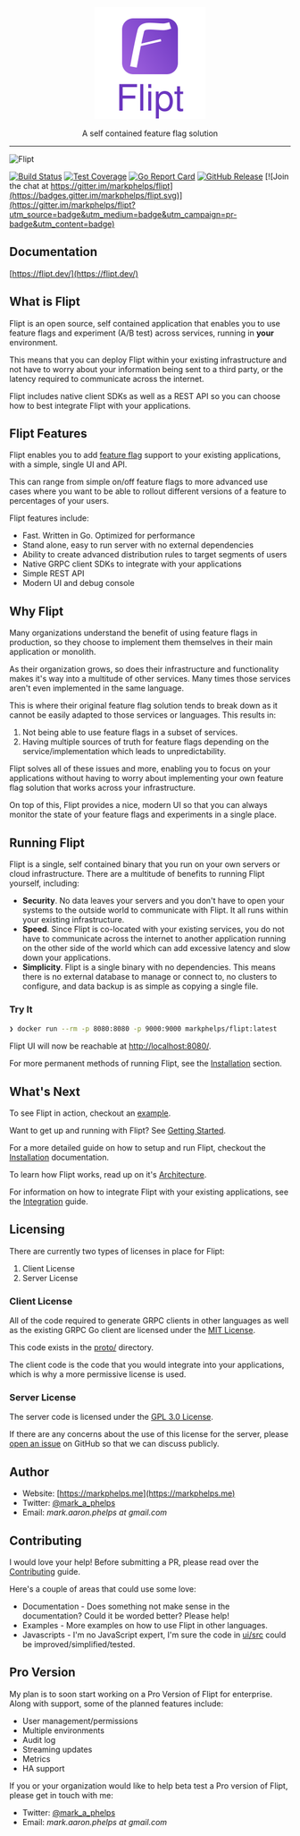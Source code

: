 <p align=center>
	<img src="logo.svg" alt="Flipt" width=200 height=200 />
</p>

<p align="center">A self contained feature flag solution</p>

<hr />

![Flipt](docs/assets/images/flipt.png)

[![Build Status](https://travis-ci.com/markphelps/flipt.svg?token=TBiDDmnBkCmRa867CqCG&branch=master)](https://travis-ci.com/markphelps/flipt)
[![Test Coverage](https://api.codeclimate.com/v1/badges/6236dff731dd5c2e0669/test_coverage)](https://codeclimate.com/github/markphelps/flipt/test_coverage)
[![Go Report Card](https://goreportcard.com/badge/github.com/markphelps/flipt)](https://goreportcard.com/report/github.com/markphelps/flipt)
[![GitHub Release](https://img.shields.io/github/release/markphelps/flipt.svg?style=flat)](https://github.com/markphelps/flipt/releases)
[![Join the chat at https://gitter.im/markphelps/flipt](https://badges.gitter.im/markphelps/flipt.svg)](https://gitter.im/markphelps/flipt?utm_source=badge&utm_medium=badge&utm_campaign=pr-badge&utm_content=badge)


## Documentation

[https://flipt.dev/](https://flipt.dev/)

## What is Flipt

Flipt is an open source, self contained application that enables you to use feature flags and experiment (A/B test) across services, running in **your** environment.

This means that you can deploy Flipt within your existing infrastructure and not have to worry about your information being sent to a third party, or the latency required to communicate across the internet.

Flipt includes native client SDKs as well as a REST API so you can choose how to best integrate Flipt with your applications.

## Flipt Features

Flipt enables you to add [feature flag](https://martinfowler.com/bliki/FeatureToggle.html) support to your existing applications, with a simple, single UI and API.

This can range from simple on/off feature flags to more advanced use cases where you want to be able to rollout different versions of a feature to percentages of your users.

Flipt features include:

* Fast. Written in Go. Optimized for performance
* Stand alone, easy to run server with no external dependencies
* Ability to create advanced distribution rules to target segments of users
* Native GRPC client SDKs to integrate with your applications
* Simple REST API
* Modern UI and debug console

## Why Flipt

Many organizations understand the benefit of using feature flags in production, so they choose to implement them themselves in their main application or monolith.

As their organization grows, so does their infrastructure and functionality makes it's way into a multitude of other services. Many times those services aren't even implemented in the same language.

This is where their original feature flag solution tends to break down as it cannot be easily adapted to those services or languages. This results in:

1. Not being able to use feature flags in a subset of services.
1. Having multiple sources of truth for feature flags depending on the service/implementation which leads to unpredictability.

Flipt solves all of these issues and more, enabling you to focus on your applications without having to worry about implementing your own feature flag solution that works across your infrastructure.

On top of this, Flipt provides a nice, modern UI so that you can always monitor the state of your feature flags and experiments in a single place.

## Running Flipt

Flipt is a single, self contained binary that you run on your own servers or cloud infrastructure. There are a multitude of benefits to running Flipt yourself, including:

* **Security**. No data leaves your servers and you don't have to open your systems to the outside world to communicate with Flipt. It all runs within your existing infrastructure.
* **Speed**. Since Flipt is co-located with your existing services, you do not have to communicate across the internet to another application running on the other side of the world which can add excessive latency and slow down your applications.
* **Simplicity**. Flipt is a single binary with no dependencies. This means there is no external database to manage or connect to, no clusters to configure, and data backup is as simple as copying a single file.

### Try It

```bash
❯ docker run --rm -p 8080:8080 -p 9000:9000 markphelps/flipt:latest
```

Flipt UI will now be reachable at [http://localhost:8080/](http://localhost:8080).

For more permanent methods of running Flipt, see the [Installation](https://flipt.dev/installation/) section.

## What's Next

To see Flipt in action, checkout an [example](examples/).

Want to get up and running with Flipt? See [Getting Started](https://flipt.dev/getting_started/).

For a more detailed guide on how to setup and run Flipt, checkout the [Installation](https://flipt.dev/installation/) documentation.

To learn how Flipt works, read up on it's [Architecture](https://flipt.dev/architecture/).

For information on how to integrate Flipt with your existing applications, see the [Integration](https://flipt.dev/integration/) guide.

## Licensing

There are currently two types of licenses in place for Flipt:

1. Client License
2. Server License

### Client License

All of the code required to generate GRPC clients in other languages as well as the existing GRPC Go client are licensed under the [MIT License](https://spdx.org/licenses/MIT.html).

This code exists in the [proto/](proto/) directory.

The client code is the code that you would integrate into your applications, which is why a more permissive license is used.

### Server License

The server code is licensed under the [GPL 3.0 License](https://spdx.org/licenses/GPL-3.0.html).

If there are any concerns about the use of this license for the server, please [open an issue](https://github.com/markphelps/flipt/issues/new) on GitHub so that we can discuss publicly.

## Author

* Website: [https://markphelps.me](https://markphelps.me)
* Twitter: [@mark_a_phelps](https://twitter.com/mark_a_phelps)
* Email: _mark.aaron.phelps at gmail.com_

## Contributing

I would love your help! Before submitting a PR, please read over the [Contributing](.github/contributing) guide.

Here's a couple of areas that could use some love:

* Documentation - Does something not make sense in the documentation? Could it be worded better? Please help!
* Examples - More examples on how to use Flipt in other languages.
* Javascripts - I'm no JavaScript expert, I'm sure the code in [ui/src](ui/src) could be improved/simplified/tested.

## Pro Version

My plan is to soon start working on a Pro Version of Flipt for enterprise. Along with support, some of the planned features include:

* User management/permissions
* Multiple environments
* Audit log
* Streaming updates
* Metrics
* HA support

If you or your organization would like to help beta test a Pro version of Flipt, please get in touch with me:

* Twitter: [@mark_a_phelps](https://twitter.com/mark_a_phelps)
* Email: _mark.aaron.phelps at gmail.com_
